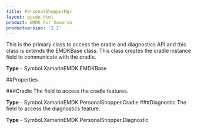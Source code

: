 ```yaml
---
title: PersonalShopperMgr
layout: guide.html
product: EMDK For Xamarin
productversion: '2.2'
---
```

This is the primary class to access the cradle and diagnostics API and this class is extends the EMDKBase class. This class creates the cradle instance field to communicate with the cradle.

**Type** - Symbol.XamarinEMDK.EMDKBase

##Properties

###Cradle
The field to access the cradle features.

**Type** - Symbol.XamarinEMDK.PersonalShopper.Cradle
###Diagnostic
The field to access the diagnostics feature.

**Type** - Symbol.XamarinEMDK.PersonalShopper.Diagnostic






